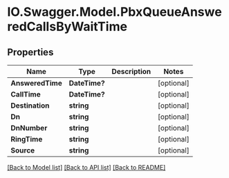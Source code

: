 # IO.Swagger.Model.PbxQueueAnsweredCallsByWaitTime
## Properties

Name | Type | Description | Notes
------------ | ------------- | ------------- | -------------
**AnsweredTime** | **DateTime?** |  | [optional] 
**CallTime** | **DateTime?** |  | [optional] 
**Destination** | **string** |  | [optional] 
**Dn** | **string** |  | [optional] 
**DnNumber** | **string** |  | [optional] 
**RingTime** | **string** |  | [optional] 
**Source** | **string** |  | [optional] 

[[Back to Model list]](../README.md#documentation-for-models) [[Back to API list]](../README.md#documentation-for-api-endpoints) [[Back to README]](../README.md)

